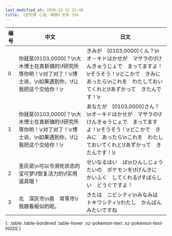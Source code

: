 ```yaml
---
last_modified_at: 2020-12-15 22:48
title: 《宝可梦 心金／魂银》文本 316
---
```

| 编号 | 中文 | 日文 |
| ---- | ---- | ---- |
| 0 | 你就是[0103,0000]？\n大木博士在真新镇的\f研究所等你哟！\r对了对了！\r博士说，\n如果遇到你，\f让我把这个交给你！\r | きみが　[0103,0000]くん？\nオ－キドはかせが　マサラの\fけんきゅうじょで　まってますよ！\rそうそう！\rどこかで　きみに　あったら\nこれを　わたしておいてくれと\fあずかって　きたんです！\r |
| 1 | 你就是[0103,0000]？\n大木博士在真新镇的\f研究所等你哟！\r对了对了！\r博士说，\n如果遇到你，\f让我把这个交给你！\r | あなたが　[0103,0000]さん？\nオ－キドはかせが　マサラの\fけんきゅうじょで　まってますよ！\rそうそう！\rどこかで　きみに　あったら\nこれを　わたしておいてくれと\fあずかって　きたんです！\r |
| 2 | 圣灰是\n可以令濒死状态的宝可梦\f恢复活力的\f实用道具哦！ | せいなるはい　は\nひんしじょうたいの　ポケモンを\fげんきに　かいふく　してくれる\fすばらしい　どうぐですよ！ |
| 3 | 北　深灰市\n南　常青市\r我跟看板似的呢。 | きたは　ニビシティ\nみなみは　トキワシティ\rわたし　かんばん　みたいですね |
{: .table .table-bordered .table-hover .xz-pokemon-text .xz-pokemon-text-HGSS }